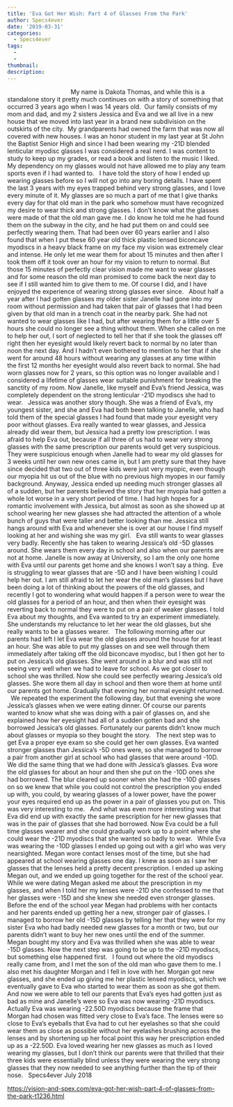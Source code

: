 ```yaml
---
title: 'Eva Got Her Wish: Part 4 of Glasses From the Park'
author: Specs4ever
date: '2019-03-31'
categories:
  - Specs4ever
tags:
  - 
  - 
thumbnail: 
description: 
---
```


 
                                
 
My name is Dakota Thomas, and while this is a standalone story it pretty much continues on with a story of something that occurred 3 years ago when I was 14 years old.  Our family consists of my mom and dad, and my 2 sisters Jessica and Eva and we all live in a new house that we moved into last year in a brand new subdivision on the outskirts of the city.  My grandparents had owned the farm that was now all covered with new houses. I was an honor student in my last year at St John the Baptist Senior High and since I had been wearing my -21D blended lenticular myodisc glasses I was considered a real nerd. I was content to study to keep up my grades, or read a book and listen to the music I liked. My dependency on my glasses would not have allowed me to play any team sports even if I had wanted to.
 
I have told the story of how I ended up wearing glasses before so I will not go into any boring details. I have spent the last 3 years with my eyes trapped behind very strong glasses, and I love every minute of it. My glasses are so much a part of me that I give thanks every day for that old man in the park who somehow must have recognized my desire to wear thick and strong glasses. I don’t know what the glasses were made of that the old man gave me. I do know he told me he had found them on the subway in the city, and he had put them on and could see perfectly wearing them. That had been over 60 years earlier and I also found that when I put these 60 year old thick plastic lensed biconcave myodiscs in a heavy black frame on my face my vision was extremely clear and intense. He only let me wear them for about 15 minutes and then after I took them off it took over an hour for my vision to return to normal. But those 15 minutes of perfectly clear vision made me want to wear glasses and for some reason the old man promised to come back the next day to see if I still wanted him to give them to me. Of course I did, and I have enjoyed the experience of wearing strong glasses ever since.
 
About half a year after I had gotten glasses my older sister Janelle had gone into my room without permission and had taken that pair of glasses that I had been given by that old man in a trench coat in the nearby park. She had not wanted to wear glasses like I had, but after wearing them for a little over 5 hours she could no longer see a thing without them. When she called on me to help her out, I sort of neglected to tell her that if she took the glasses off right then her eyesight would likely revert back to normal by no later than noon the next day. And I hadn’t even bothered to mention to her that if she went for around 48 hours without wearing any glasses at any time within the first 12 months her eyesight would also revert back to normal. She had worn glasses now for 2 years, so this option was no longer available and I considered a lifetime of glasses wear suitable punishment for breaking the sanctity of my room. Now Janelle, like myself and Eva’s friend Jessica, was completely dependent on the strong lenticular -21D myodiscs she had to wear.
 
Jessica was another story though. She was a friend of Eva’s, my youngest sister, and she and Eva had both been talking to Janelle, who had told them of the special glasses I had found that made your eyesight very poor without glasses. Eva really wanted to wear glasses, and Jessica already did wear them, but Jessica had a pretty low prescription. I was afraid to help Eva out, because if all three of us had to wear very strong glasses with the same prescription our parents would get very suspicious. They were suspicious enough when Janelle had to wear my old glasses for 3 weeks until her own new ones came in, but I am pretty sure that they have since decided that two out of three kids were just very myopic, even though our myopia hit us out of the blue with no previous high myopes in our family background. Anyway, Jessica ended up needing much stronger glasses all of a sudden, but her parents believed the story that her myopia had gotten a whole lot worse in a very short period of time. I had high hopes for a romantic involvement with Jessica, but almost as soon as she showed up at school wearing her new glasses she had attracted the attention of a whole bunch of guys that were taller and better looking than me. Jessica still hangs around with Eva and whenever she is over at our house I find myself looking at her and wishing she was my girl.
 
Eva still wants to wear glasses very badly. Recently she has taken to wearing Jessica’s old -5D glasses around. She wears them every day in school and also when our parents are not at home. Janelle is now away at University, so I am the only one home with Eva until our parents get home and she knows I won’t say a thing.  Eve is struggling to wear glasses that are -5D and I have been wishing I could help her out. I am still afraid to let her wear the old man’s glasses but I have been doing a lot of thinking about the powers of the old glasses, and recently I got to wondering what would happen if a person were to wear the old glasses for a period of an hour, and then when their eyesight was reverting back to normal they were to put on a pair of weaker glasses. I told Eva about my thoughts, and Eva wanted to try an experiment immediately.  She understands my reluctance to let her wear the old glasses, but she really wants to be a glasses wearer.
 
The following morning after our parents had left I let Eva wear the old glasses around the house for at least an hour. She was able to put my glasses on and see well through them immediately after taking off the old biconcave myodisc, but I then got her to put on Jessica’s old glasses. She went around in a blur and was still not seeing very well when we had to leave for school. As we got closer to school she was thrilled. Now she could see perfectly wearing Jessica’s old glasses. She wore them all day in school and then wore them at home until our parents got home. Gradually that evening her normal eyesight returned.
 
We repeated the experiment the following day, but that evening she wore Jessica’s glasses when we were eating dinner. Of course our parents wanted to know what she was doing with a pair of glasses on, and she explained how her eyesight had all of a sudden gotten bad and she borrowed Jessica’s old glasses. Fortunately our parents didn’t know much about glasses or myopia so they bought the story.
 
The next step was to get Eva a proper eye exam so she could get her own glasses. Eva wanted stronger glasses than Jessica’s -5D ones were, so she managed to borrow a pair from another girl at school who had glasses that were around -10D. We did the same thing that we had done with Jessica’s glasses. Eva wore the old glasses for about an hour and then she put on the -10D ones she had borrowed. The blur cleared up sooner when she had the -10D glasses on so we knew that while you could not control the prescription you ended up with, you could, by wearing glasses of a lower power, have the power your eyes required end up as the power in a pair of glasses you put on. This was very interesting to me.
 
And what was even more interesting was that Eva did end up with exactly the same prescription for her new glasses that was in the pair of glasses that she had borrowed. Now Eva could be a full time glasses wearer and she could gradually work up to a point where she could wear the -21D myodiscs that she wanted so badly to wear.
 
While Eva was wearing the -10D glasses I ended up going out with a girl who was very nearsighted. Megan wore contact lenses most of the time, but she had appeared at school wearing glasses one day. I knew as soon as I saw her glasses that the lenses held a pretty decent prescription. I ended up asking Megan out, and we ended up going together for the rest of the school year. While we were dating Megan asked me about the prescription in my glasses, and when I told her my lenses were -21D she confessed to me that her glasses were -15D and she knew she needed even stronger glasses. Before the end of the school year Megan had problems with her contacts and her parents ended up getting her a new, stronger pair of glasses. I managed to borrow her old -15D glasses by telling her that they were for my sister Eva who had badly needed new glasses for a month or two, but our parents didn’t want to buy her new ones until the end of the summer. Megan bought my story and Eva was thrilled when she was able to wear -15D glasses. Now the next step was going to be up to the -21D myodiscs, but something else happened first.
 
I found out where the old myodiscs really came from, and I met the son of the old man who gave them to me. I also met his daughter Morgan and I fell in love with her. Morgan got new glasses, and she ended up giving me her plastic lensed myodiscs, which we eventually gave to Eva who started to wear them as soon as she got them. And now we were able to tell our parents that Eva’s eyes had gotten just as bad as mine and Janelle’s were so Eva was now wearing -21D myodiscs. Actually Eva was wearing -22.50D myodiscs because the frame that Morgan had chosen was fitted very close to Eva’s face. The lenses were so close to Eva’s eyeballs that Eva had to cut her eyelashes so that she could wear them as close as possible without her eyelashes brushing across the lenses and by shortening up her focal point this way her prescription ended up as a -22.50D. Eva loved wearing her new glasses as much as I loved wearing my glasses, but I don’t think our parents were that thrilled that their three kids were essentially blind unless they were wearing the very strong glasses that they now needed to see anything further than the tip of their nose.
 
Specs4ever
July 2018
 

https://vision-and-spex.com/eva-got-her-wish-part-4-of-glasses-from-the-park-t1236.html
